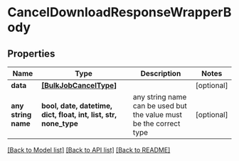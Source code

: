 # CancelDownloadResponseWrapperBody


## Properties
Name | Type | Description | Notes
------------ | ------------- | ------------- | -------------
**data** | [**[BulkJobCancelType]**](BulkJobCancelType.md) |  | [optional] 
**any string name** | **bool, date, datetime, dict, float, int, list, str, none_type** | any string name can be used but the value must be the correct type | [optional]

[[Back to Model list]](../README.md#documentation-for-models) [[Back to API list]](../README.md#documentation-for-api-endpoints) [[Back to README]](../README.md)


